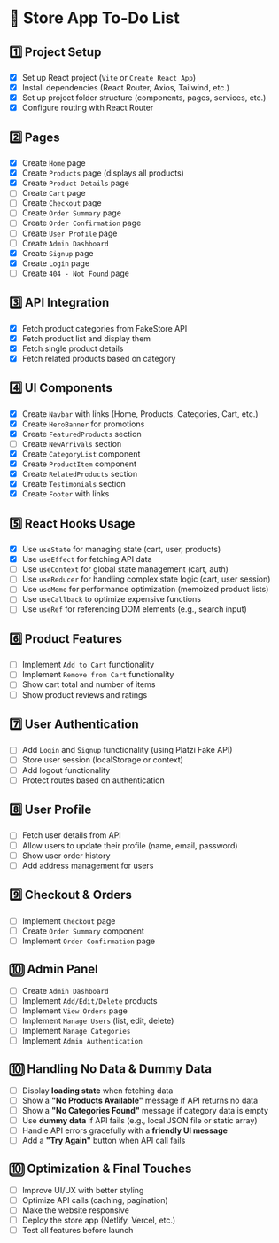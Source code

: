 # 🛒 Store App To-Do List

## 1️⃣ Project Setup

- [x] Set up React project (`Vite` or `Create React App`)
- [x] Install dependencies (React Router, Axios, Tailwind, etc.)
- [x] Set up project folder structure (components, pages, services, etc.)
- [x] Configure routing with React Router

## 2️⃣ Pages

- [x] Create `Home` page
- [x] Create `Products` page (displays all products)
- [x] Create `Product Details` page
- [ ] Create `Cart` page
- [ ] Create `Checkout` page
- [ ] Create `Order Summary` page
- [ ] Create `Order Confirmation` page
- [ ] Create `User Profile` page
- [ ] Create `Admin Dashboard`
- [x] Create `Signup` page
- [x] Create `Login` page
- [ ] Create `404 - Not Found` page

## 3️⃣ API Integration

- [x] Fetch product categories from FakeStore API
- [x] Fetch product list and display them
- [x] Fetch single product details
- [x] Fetch related products based on category

## 4️⃣ UI Components

- [x] Create `Navbar` with links (Home, Products, Categories, Cart, etc.)
- [x] Create `HeroBanner` for promotions
- [x] Create `FeaturedProducts` section
- [ ] Create `NewArrivals` section
- [x] Create `CategoryList` component
- [x] Create `ProductItem` component
- [x] Create `RelatedProducts` section
- [x] Create `Testimonials` section
- [x] Create `Footer` with links

## 5️⃣ React Hooks Usage

- [x] Use `useState` for managing state (cart, user, products)
- [x] Use `useEffect` for fetching API data
- [ ] Use `useContext` for global state management (cart, auth)
- [ ] Use `useReducer` for handling complex state logic (cart, user session)
- [ ] Use `useMemo` for performance optimization (memoized product lists)
- [ ] Use `useCallback` to optimize expensive functions
- [ ] Use `useRef` for referencing DOM elements (e.g., search input)

## 6️⃣ Product Features

- [ ] Implement `Add to Cart` functionality
- [ ] Implement `Remove from Cart` functionality
- [ ] Show cart total and number of items
- [ ] Show product reviews and ratings

## 7️⃣ User Authentication

- [ ] Add `Login` and `Signup` functionality (using Platzi Fake API)
- [ ] Store user session (localStorage or context)
- [ ] Add logout functionality
- [ ] Protect routes based on authentication

## 8️⃣ User Profile

- [ ] Fetch user details from API
- [ ] Allow users to update their profile (name, email, password)
- [ ] Show user order history
- [ ] Add address management for users

## 9️⃣ Checkout & Orders

- [ ] Implement `Checkout` page
- [ ] Create `Order Summary` component
- [ ] Implement `Order Confirmation` page

## 🔟 Admin Panel

- [ ] Create `Admin Dashboard`
- [ ] Implement `Add/Edit/Delete` products
- [ ] Implement `View Orders` page
- [ ] Implement `Manage Users` (list, edit, delete)
- [ ] Implement `Manage Categories`
- [ ] Implement `Admin Authentication`

## 🔟 Handling No Data & Dummy Data

- [ ] Display **loading state** when fetching data
- [ ] Show a **"No Products Available"** message if API returns no data
- [ ] Show a **"No Categories Found"** message if category data is empty
- [ ] Use **dummy data** if API fails (e.g., local JSON file or static array)
- [ ] Handle API errors gracefully with a **friendly UI message**
- [ ] Add a **"Try Again"** button when API call fails

## 🔟 Optimization & Final Touches

- [ ] Improve UI/UX with better styling
- [ ] Optimize API calls (caching, pagination)
- [ ] Make the website responsive
- [ ] Deploy the store app (Netlify, Vercel, etc.)
- [ ] Test all features before launch
